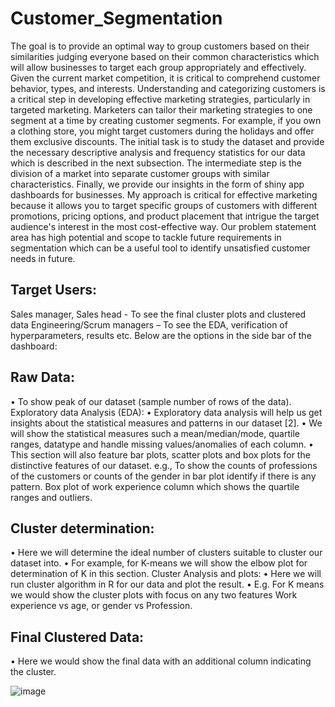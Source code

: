 # Customer_Segmentation


The goal is to provide an optimal way to group customers based on their similarities judging everyone based on their
common characteristics which will allow businesses to target each group appropriately and effectively. Given the
current market competition, it is critical to comprehend customer behavior, types, and interests. Understanding and
categorizing customers is a critical step in developing effective marketing strategies, particularly in targeted marketing.
Marketers can tailor their marketing strategies to one segment at a time by creating customer segments. For example, if
you own a clothing store, you might target customers during the holidays and offer them exclusive discounts.
The initial task is to study the dataset and provide the necessary descriptive analysis and frequency statistics for our data
which is described in the next subsection. The intermediate step is the division of a market into separate customer
groups with similar characteristics. Finally, we provide our insights in the form of shiny app dashboards for businesses.
My approach is critical for effective marketing because it allows you to target specific groups of customers with
different promotions, pricing options, and product placement that intrigue the target audience's interest in the most
cost-effective way. Our problem statement area has high potential and scope to tackle future requirements in
segmentation which can be a useful tool to identify unsatisfied customer needs in future.

## Target Users:
Sales manager, Sales head - To see the final cluster plots and clustered data
Engineering/Scrum managers – To see the EDA, verification of hyperparameters, results etc.
Below are the options in the side bar of the dashboard:

## Raw Data:
• To show peak of our dataset (sample number of rows of the data).
Exploratory data Analysis (EDA):
• Exploratory data analysis will help us get insights about the statistical measures and patterns in our dataset [2].
• We will show the statistical measures such a mean/median/mode, quartile ranges, datatype and handle missing
values/anomalies of each column.
• This section will also feature bar plots, scatter plots and box plots for the distinctive features of our dataset.
e.g., To show the counts of professions of the customers or counts of the gender in bar plot identify if there is any pattern.
Box plot of work experience column which shows the quartile ranges and outliers.

## Cluster determination:
• Here we will determine the ideal number of clusters suitable to cluster our dataset into.
• For example, for K-means we will show the elbow plot for determination of K in this section.
Cluster Analysis and plots:
• Here we will run cluster algorithm in R for our data and plot the result.
• E.g. For K means we would show the cluster plots with focus on any two features Work experience vs age, or gender
vs Profession.

## Final Clustered Data:
• Here we would show the final data with an additional column indicating the cluster.

![image](https://github.com/akshaykp248/Customer_Segmentation/assets/26442564/32e3e392-bb43-4174-a112-555f80a1c344)
